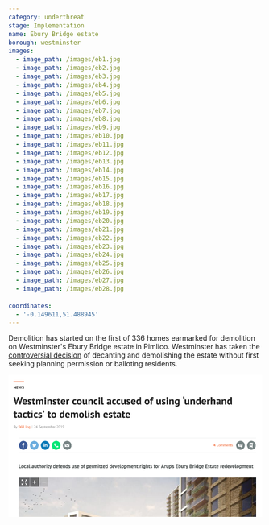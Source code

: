 ```yaml
---
category: underthreat
stage: Implementation 
name: Ebury Bridge estate 
borough: westminster
images:
  - image_path: /images/eb1.jpg
  - image_path: /images/eb2.jpg
  - image_path: /images/eb3.jpg
  - image_path: /images/eb4.jpg
  - image_path: /images/eb5.jpg
  - image_path: /images/eb6.jpg
  - image_path: /images/eb7.jpg
  - image_path: /images/eb8.jpg
  - image_path: /images/eb9.jpg
  - image_path: /images/eb10.jpg
  - image_path: /images/eb11.jpg
  - image_path: /images/eb12.jpg
  - image_path: /images/eb13.jpg
  - image_path: /images/eb14.jpg
  - image_path: /images/eb15.jpg
  - image_path: /images/eb16.jpg
  - image_path: /images/eb17.jpg
  - image_path: /images/eb18.jpg
  - image_path: /images/eb19.jpg
  - image_path: /images/eb20.jpg
  - image_path: /images/eb21.jpg
  - image_path: /images/eb22.jpg
  - image_path: /images/eb23.jpg
  - image_path: /images/eb24.jpg
  - image_path: /images/eb25.jpg
  - image_path: /images/eb26.jpg
  - image_path: /images/eb27.jpg
  - image_path: /images/eb28.jpg

coordinates:
  - '-0.149611,51.488945'
---
```

Demolition has started on the first of 336 homes earmarked for demolition on Westminster's Ebury Bridge estate in Pimlico. Westminster has taken the [controversial decision](https://www.insidehousing.co.uk/news/news/westminster-city-council-accused-of-trying-to-dodge-scrutiny-over-estate-regeneration-63267) of decanting and demolishing the estate without first seeking planning permission or balloting residents.

<img src="/images/ebridgenews.png" class="img-fluid rounded img-thumbnail">


